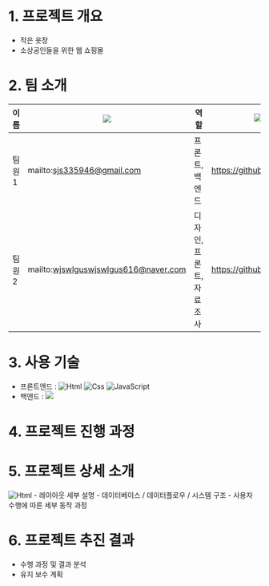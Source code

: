 # 1. 프로젝트 개요

- 작은 옷장
- 소상공인들을 위한 웹 쇼핑몰

# 2. 팀 소개

| 이름 | <img src="https://img.shields.io/badge/Mail-EA4335?style=flat-square&logo=Gmail&logoColor=black"/> | 역할 | <img alt="GitHub" src ="https://img.shields.io/badge/GitHub-181717.svg?&style=for-the-badge&logo=GitHub&logoColor=white"/> |
| --- | --- | --- | --- |
| 팀원 1 | mailto:sjs335946@gmail.com | 프론트, 백엔드 | https://github.com/Ellui052 |
| 팀원 2 | mailto:wjswlguswjswlgus616@naver.com | 디자인, 프론트, 자료조사 | https://github.com/jihyeon0616 |

# 3. 사용 기술
- 프론트엔드 : <img alt="Html" src ="https://img.shields.io/badge/HTML5-E34F26.svg?&style=for-the-badge&logo=HTML5&logoColor=white"/> <img alt="Css" src ="https://img.shields.io/badge/CSS3-1572B6.svg?&style=for-the-badge&logo=CSS3&logoColor=white"/> <img alt="JavaScript" src ="https://img.shields.io/badge/JavaScriipt-F7DF1E.svg?&style=for-the-badge&logo=JavaScript&logoColor=black"/>
- 백엔드 :   <img src="https://img.shields.io/badge/Spring%20Boot-6DB33F?style=flat-square&logo=Spring%20Boot&logoColor=black"/>

# 4. 프로젝트 진행 과정

# 5. 프로젝트 상세 소개
<img alt="Html" src ="https://github.com/Episode23/Episode23/issues/1#issue-1785139562"/>
- 레이아웃 세부 설명
- 데이터베이스 / 데이터플로우 / 시스템 구조
- 사용자 수행에 따른 세부 동작 과정

# 6. 프로젝트 추진 결과

- 수행 과정 및 결과 분석
- 유지 보수 계획
